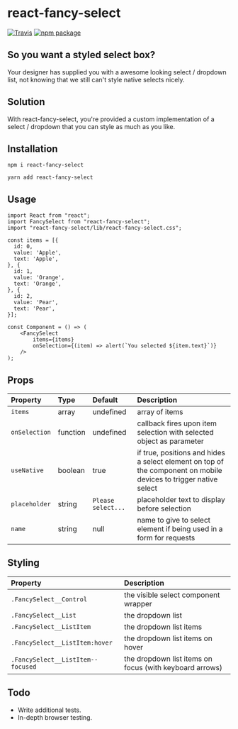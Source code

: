 # react-fancy-select

[![Travis][build-badge]][build]
[![npm package][npm-badge]][npm]

[build-badge]: https://travis-ci.com/matt-simpson/react-fancy-select.svg?branch=master
[build]: https://travis-ci.com/matt-simpson/react-fancy-select
[npm-badge]: https://img.shields.io/npm/v/react-fancy-select.png?style=flat-square
[npm]: https://www.npmjs.org/package/react-fancy-select

## So you want a styled select box?

Your designer has supplied you with a awesome looking select / dropdown list, not knowing that we still can't style native selects nicely.

## Solution

With react-fancy-select, you're provided a custom implementation of a select / dropdown that you can style as much as you like.

## Installation

```
npm i react-fancy-select
```

```
yarn add react-fancy-select
```

## Usage

```
import React from "react";
import FancySelect from "react-fancy-select";
import "react-fancy-select/lib/react-fancy-select.css";

const items = [{
  id: 0,
  value: 'Apple',
  text: 'Apple',
}, {
  id: 1,
  value: 'Orange',
  text: 'Orange',
}, {
  id: 2,
  value: 'Pear',
  text: 'Pear',
}];

const Component = () => (
    <FancySelect
        items={items}
        onSelection={(item) => alert(`You selected ${item.text}`)}
    />
);
```

## Props

| Property      | Type     | Default            | Description                                                                                                      |
| :------------ | :------- | :----------------- | :--------------------------------------------------------------------------------------------------------------- |
| `items`       | array    | undefined          | array of items                                                                                                   |
| `onSelection` | function | undefined          | callback fires upon item selection with selected object as parameter                                             |
| `useNative`   | boolean  | true               | if true, positions and hides a select element on top of the component on mobile devices to trigger native select |
| `placeholder` | string   | `Please select...` | placeholder text to display before selection                                                                     |
| `name`        | string   | null               | name to give to select element if being used in a form for requests                                              |

## Styling

| Property                          | Description                                             |
| :-------------------------------- | :------------------------------------------------------ |
| `.FancySelect__Control`           | the visible select component wrapper                    |
| `.FancySelect__List`              | the dropdown list                                       |
| `.FancySelect__ListItem`          | the dropdown list items                                 |
| `.FancySelect__ListItem:hover`    | the dropdown list items on hover                        |
| `.FancySelect__ListItem--focused` | the dropdown list items on focus (with keyboard arrows) |

## Todo

- Write additional tests.
- In-depth browser testing.
